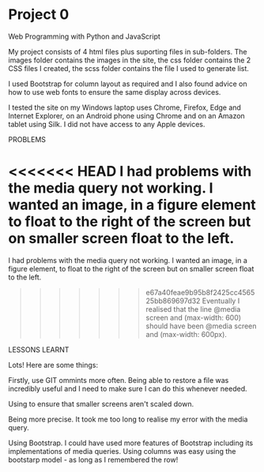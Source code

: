 # Project 0

Web Programming with Python and JavaScript

My project consists of 4 html files plus suporting files in sub-folders.
The images folder contains the images in the site, 
the css folder contains the 2 CSS files I created,
the scss folder contains the file I used to generate list.

I used Bootstrap for column layout as required and I also found advice on how to use web fonts to ensure the same display across devices.

I tested the site on my Windows laptop uses Chrome, Firefox, Edge and Internet Explorer, on an Android phone using Chrome and on an Amazon tablet using Silk. I did not have access to any Apple devices.

PROBLEMS

<<<<<<< HEAD
I had problems with the media query not working. I wanted an image, in a figure element to float to the right of the screen but on smaller screen float to the left.
=======
I had problems with the media query not working. I wanted an image, in a figure element, to float to the right of the screen but on smaller screen float to the left.
>>>>>>> e67a40feae9b95b8f2425cc456525bb869697d32
Eventually I realised that the line 
	@media screen and (max-width: 600) 
should have been
	@media screen and (max-width: 600px).


LESSONS LEARNT

Lots! Here are some things:

Firstly, use GIT ommints more often. Being able to restore a file was incredibly useful and I need to make sure I can do this whenever needed.

Using <meta name="viewport" content="width=device-width, initial-scale=1.0"> to ensure that smaller screens aren't scaled down.

Being more precise. It took me too long to realise my error with the media query.

Using Bootstrap. I could have used more features of Bootstrap including its implementations of media queries. Using columns was easy using the bootstarp model - as long as I remembered the row!

